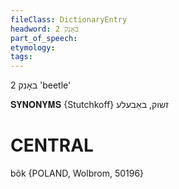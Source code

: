 ```yaml
---
fileClass: DictionaryEntry
headword: באָנק 2
part_of_speech: 
etymology: 
tags: 
---
```

באָנק 2
'beetle'

𝐒𝐘𝐍𝐎𝐍𝐘𝐌𝐒 {Stutchkoff}
זשוק, באַבעלע

CENTRAL
========

bõk {POLAND, Wolbrom, 50196}
